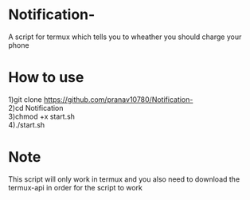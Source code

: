 # Notification-
A script for termux which tells you to wheather you should charge your phone

# How to use  
1)git clone https://github.com/pranav10780/Notification-  
2)cd Notification   
3)chmod +x start.sh  
4)./start.sh  

# Note  
This script will only work in termux and you also need to download the termux-api in order for the script to work  
